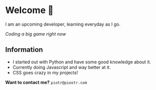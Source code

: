 # Welcome 👋
I am an upcoming developer, learning everyday as I go.

*Coding a big game right now*

## Information
* I started out with Python and have some good knowledge about it.
* Currently doing Javascript and way better at it.
* CSS goes crazy in my projects!

**Want to contact me?**
`piotr@piootr.com`
